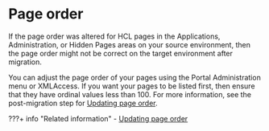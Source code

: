 # Page order

If the page order was altered for HCL pages in the Applications, Administration, or Hidden Pages areas on your source environment, then the page order might not be correct on the target environment after migration.

You can adjust the page order of your pages using the Portal Administration menu or XMLAccess. If you want your pages to be listed first, then ensure that they have ordinal values less than 100. For more information, see the post-migration step for [Updating page order](../../../../../deployment/manage/migrate/next_steps/post_mig_activities/portal_task/mig_post_update_page_order.md).


???+ info "Related information" 
    -   [Updating page order](../../../../../deployment/manage/migrate/next_steps/post_mig_activities/portal_task/mig_post_update_page_order.md)

